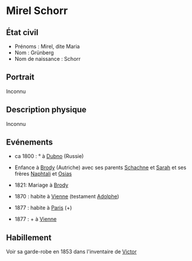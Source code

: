 # Mirel Schorr


## État civil

* Prénoms : Mirel, dite Maria
* Nom : Grünberg
* Nom de naissance : Schorr


## Portrait

Inconnu


## Description physique

Inconnu



## Evénements


* ca 1800 : ° à [Dubno](../lieux/Dubno) (Russie)
* Enfance à [Brody](../lieux/Brody) (Autriche)
  avec ses parents [Schachne](Schachne_Schorr.md)
  et [Sarah](Sarah_Bick.md)
  et ses frères [Naphtali](Naphtali_Mendel_Schorr.md)
  et [Osias](Osias_Heschel_Schorr.md)

* 1821: Mariage à [Brody](../lieux/Brody)

* 1870 : habite à [Vienne](../lieux/Vienne) (testament [Adolphe](Adolphe_Grunberg.md))

* 1877 : habite à [Paris](../lieux/Paris) (+)
* 1877 : + à [Vienne](../lieux/Vienne)


## Habillement

Voir sa garde-robe en 1853 dans l'inventaire de [Victor](Victor_Grunberg.md)
